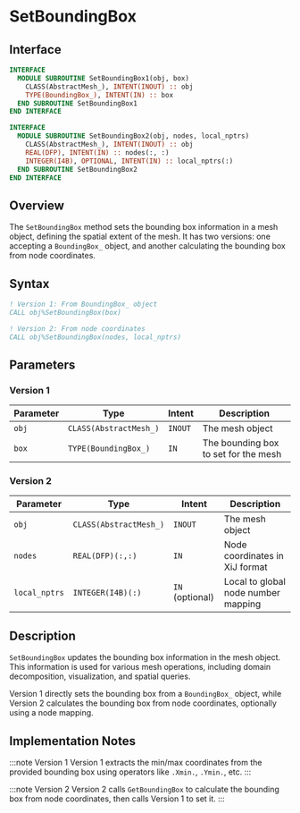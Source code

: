 # SetBoundingBox

## Interface

```fortran
INTERFACE
  MODULE SUBROUTINE SetBoundingBox1(obj, box)
    CLASS(AbstractMesh_), INTENT(INOUT) :: obj
    TYPE(BoundingBox_), INTENT(IN) :: box
  END SUBROUTINE SetBoundingBox1
END INTERFACE

INTERFACE
  MODULE SUBROUTINE SetBoundingBox2(obj, nodes, local_nptrs)
    CLASS(AbstractMesh_), INTENT(INOUT) :: obj
    REAL(DFP), INTENT(IN) :: nodes(:, :)
    INTEGER(I4B), OPTIONAL, INTENT(IN) :: local_nptrs(:)
  END SUBROUTINE SetBoundingBox2
END INTERFACE
```

## Overview

The `SetBoundingBox` method sets the bounding box information in a mesh object, defining the spatial extent of the mesh. It has two versions: one accepting a `BoundingBox_` object, and another calculating the bounding box from node coordinates.

## Syntax

```fortran
! Version 1: From BoundingBox_ object
CALL obj%SetBoundingBox(box)

! Version 2: From node coordinates
CALL obj%SetBoundingBox(nodes, local_nptrs)
```

## Parameters

### Version 1

| Parameter | Type | Intent | Description |
|-----------|------|--------|-------------|
| `obj` | `CLASS(AbstractMesh_)` | `INOUT` | The mesh object |
| `box` | `TYPE(BoundingBox_)` | `IN` | The bounding box to set for the mesh |

### Version 2

| Parameter | Type | Intent | Description |
|-----------|------|--------|-------------|
| `obj` | `CLASS(AbstractMesh_)` | `INOUT` | The mesh object |
| `nodes` | `REAL(DFP)(:,:)` | `IN` | Node coordinates in XiJ format |
| `local_nptrs` | `INTEGER(I4B)(:)` | `IN` (optional) | Local to global node number mapping |

## Description

`SetBoundingBox` updates the bounding box information in the mesh object. This information is used for various mesh operations, including domain decomposition, visualization, and spatial queries.

Version 1 directly sets the bounding box from a `BoundingBox_` object, while Version 2 calculates the bounding box from node coordinates, optionally using a node mapping.

## Implementation Notes

:::note Version 1
Version 1 extracts the min/max coordinates from the provided bounding box using operators like `.Xmin.`, `.Ymin.`, etc.
:::

:::note Version 2
Version 2 calls `GetBoundingBox` to calculate the bounding box from node coordinates, then calls Version 1 to set it.
:::

